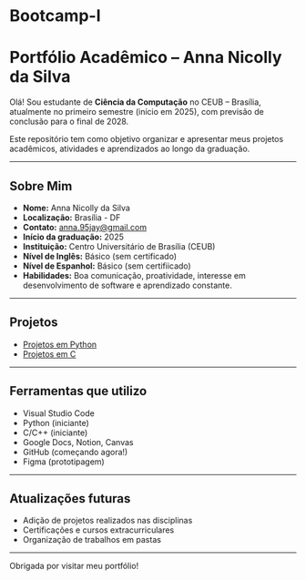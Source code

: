 # Bootcamp-I

# Portfólio Acadêmico – Anna Nicolly da Silva

Olá! Sou estudante de **Ciência da Computação** no CEUB – Brasília, atualmente no primeiro semestre (início em 2025), com previsão de conclusão para o final de 2028.

Este repositório tem como objetivo organizar e apresentar meus projetos acadêmicos, atividades e aprendizados ao longo da graduação.

---

## Sobre Mim

- **Nome:** Anna Nicolly da Silva  
- **Localização:** Brasília - DF  
- **Contato:** anna.95jay@gmail.com  
- **Início da graduação:** 2025  
- **Instituição:** Centro Universitário de Brasília (CEUB)  
- **Nível de Inglês:** Básico (sem certificado)
- **Nível de Espanhol:** Básico (sem certifiicado)  
- **Habilidades:** Boa comunicação, proatividade, interesse em desenvolvimento de software e aprendizado constante.

---

## Projetos
- [Projetos em Python](./Python/)
- [Projetos em C](./C/)

---

## Ferramentas que utilizo

- Visual Studio Code  
- Python (iniciante)  
- C/C++ (iniciante)  
- Google Docs, Notion, Canvas  
- GitHub (começando agora!)  
- Figma (prototipagem)  

---

## Atualizações futuras

- Adição de projetos realizados nas disciplinas  
- Certificações e cursos extracurriculares  
- Organização de trabalhos em pastas

---

Obrigada por visitar meu portfólio!
